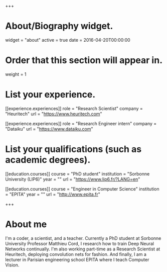 +++
# About/Biography widget.
widget = "about"
active = true
date = 2016-04-20T00:00:00

# Order that this section will appear in.
weight = 1

# List your experience.
[[experience.experiences]]
  role = "Research Scientist"
  company = "Heuritech"
  url = "https://www.heuritech.com"

[[experience.experiences]]
  role = "Research Engineer intern"
  company = "Dataiku"
  url = "https://www.dataiku.com"


# List your qualifications (such as academic degrees).
[[education.courses]]
  course = "PhD student"
  institution = "Sorbonne University (LIP6)"
  year = ""
  url = "https://www.lip6.fr/?LANG=en"

[[education.courses]]
  course = "Engineer in Computer Science"
  institution = "EPITA"
  year = ""
  url = "http://www.epita.fr"

+++

# About me

I'm a coder, a scientist, and a teacher. Currently a PhD student at Sorbonne University Professor Matthieu Cord, I research how to train Deep Neural Networks continually. I'm also working
part-time as a Research Scientist at Heuritech, deploying convolution nets for fashion. And finally, I am
a lecturer in Parisian engineering school EPITA where I teach Computer Vision.
